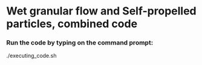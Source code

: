 # Wet granular flow and Self-propelled particles, combined code

### Run the code by typing on the command prompt:

./executing_code.sh
